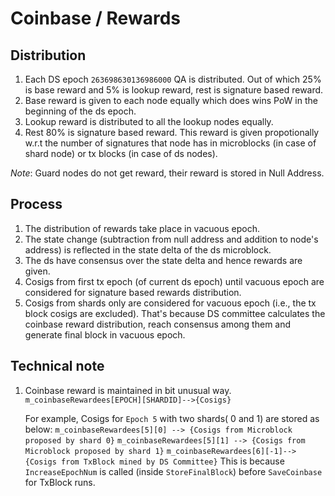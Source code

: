 # Coinbase / Rewards

## Distribution

1. Each DS epoch `263698630136986000` QA is distributed. Out of which 25% is base reward and 5% is lookup reward,
   rest is signature based reward.
2. Base reward is given to each node equally which does wins PoW in the beginning of the ds epoch.
3. Lookup reward is distributed to all the lookup nodes equally.
4. Rest 80% is signature based reward. This reward is given propotionally w.r.t the number of signatures
   that node has in microblocks (in case of shard node) or tx blocks (in case of ds nodes).

_Note_: Guard nodes do not get reward, their reward is stored in Null Address.

## Process

1. The distribution of rewards take place in vacuous epoch.
2. The state change (subtraction from null address and addition to node's address) is reflected in the
   state delta of the ds microblock.
3. The ds have consensus over the state delta and hence rewards are given.
4. Cosigs from first tx epoch (of current ds epoch) until vacuous epoch are considered for signature based rewards distribution.
5. Cosigs from shards only are considered for vacuous epoch (i.e., the tx block cosigs are excluded). That's because DS committee calculates the coinbase reward distribution, reach consensus among them and generate final block in vacuous epoch.

## Technical note

1. Coinbase reward is maintained in bit unusual way.
   `m_coinbaseRewardees[EPOCH][SHARDID]-->{Cosigs}`

   For example, Cosigs for `Epoch 5` with two shards( 0 and 1) are stored as below:
   `m_coinbaseRewardees[5][0] --> {Cosigs from Microblock proposed by shard 0}`
   `m_coinbaseRewardees[5][1] --> {Cosigs from Microblock proposed by shard 1}`
   `m_coinbaseRewardees[6][-1]--> {Cosigs from TxBlock mined by DS Committee}`
   This is because `IncreaseEpochNum` is called (inside `StoreFinalBlock`) before `SaveCoinbase` for TxBlock runs.
